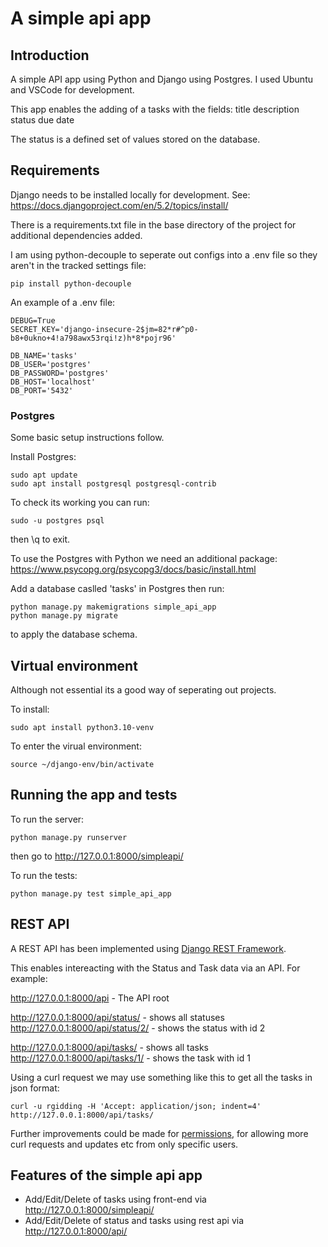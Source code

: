 # A simple api app

## Introduction

A simple API app using Python and Django using Postgres. I used Ubuntu and VSCode for development.

This app enables the adding of a tasks with the fields:
title
description
status
due date

The status is a defined set of values stored on the database.

## Requirements

Django needs to be installed locally for development. See:
https://docs.djangoproject.com/en/5.2/topics/install/

There is a requirements.txt file in the base directory of the project for additional dependencies added.

I am using python-decouple to seperate out configs into a .env file so they aren't in the tracked settings file:

```
pip install python-decouple
```

An example of a .env file:

```
DEBUG=True
SECRET_KEY='django-insecure-2$jm=82*r#^p0-b8+0ukno+4!a798awx53rqi!z)h*8*pojr96'

DB_NAME='tasks'
DB_USER='postgres'
DB_PASSWORD='postgres'
DB_HOST='localhost'
DB_PORT='5432'
```

### Postgres

Some basic setup instructions follow.

Install Postgres:

```
sudo apt update
sudo apt install postgresql postgresql-contrib
```

To check its working you can run:

```
sudo -u postgres psql
```

then \q to exit.

To use the Postgres with Python we need an additional package:
https://www.psycopg.org/psycopg3/docs/basic/install.html

Add a database caslled 'tasks' in Postgres then run:

```
python manage.py makemigrations simple_api_app
python manage.py migrate
```

to apply the database schema.

## Virtual environment

Although not essential its a good way of seperating out projects.

To install:

```
sudo apt install python3.10-venv
```

To enter the virual environment:

```
source ~/django-env/bin/activate
```

## Running the app and tests

To run the server:

```
python manage.py runserver
```

then go to http://127.0.0.1:8000/simpleapi/

To run the tests:

```
python manage.py test simple_api_app
```

## REST API

A REST API has been implemented using [Django REST Framework](https://www.django-rest-framework.org/).

This enables intereacting with the Status and Task data via an API. For example:

http://127.0.0.1:8000/api - The API root

http://127.0.0.1:8000/api/status/ - shows all statuses
http://127.0.0.1:8000/api/status/2/ - shows the status with id 2

http://127.0.0.1:8000/api/tasks/ - shows all tasks
http://127.0.0.1:8000/api/tasks/1/ - shows the task with id 1

Using a curl request we may use something like this to get all the tasks in json format:

```
curl -u rgidding -H 'Accept: application/json; indent=4' http://127.0.0.1:8000/api/tasks/
```

Further improvements could be made for [permissions](https://www.django-rest-framework.org/tutorial/4-authentication-and-permissions/), for allowing more curl requests and updates etc from only specific users.

## Features of the simple api app

- Add/Edit/Delete of tasks using front-end via http://127.0.0.1:8000/simpleapi/
- Add/Edit/Delete of status and tasks using rest api via http://127.0.0.1:8000/api/
